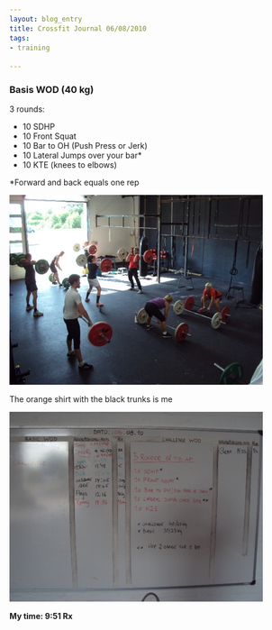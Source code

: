 ```yaml
---
layout: blog_entry
title: Crossfit Journal 06/08/2010
tags:
- training

---
```


<h3>Basis <span class="caps">WOD</span> (40 kg)</h3>

<p>3 rounds:</p>

<ul>
<li>10 <span class="caps">SDHP</span></li>
<li>10 Front Squat</li>
<li>10 Bar to OH (Push Press or Jerk)</li>
<li>10 Lateral Jumps over your bar*</li>
<li>10 <span class="caps">KTE</span> (knees to elbows)</li>
</ul>
<!--more-->
<p>*Forward and back equals one rep</p>

<p><img src="/images/blog-images/2010-08-10_06082010_crossfitjournal_1.jpg" class="illustration" title="Gym overview" alt="Gym overview"></p>

<p class="description">The orange shirt with the black trunks is me</p>

<p><img src="/images/blog-images/2010-08-10_06082010_crossfitjournal_2.jpg" class="illustration" title="Scoreboard" alt="Scoreboard"></p>

<p><strong>My time: 9:51 Rx</strong></p>